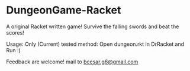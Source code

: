 # DungeonGame-Racket
A original Racket written game! Survive the falling swords and beat the scores!

Usage:
  Only (Current) tested method: Open dungeon.rkt in DrRacket and Run :)

Feedback are welcome! mail to bcesar.g6@gmail.com
